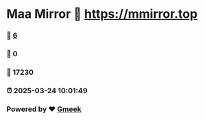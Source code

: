 # Maa Mirror :link: https://mmirror.top 
### :page_facing_up: [6](https://mmirror.top/tag.html) 
### :speech_balloon: 0 
### :hibiscus: 17230 
### :alarm_clock: 2025-03-24 10:01:49 
### Powered by :heart: [Gmeek](https://github.com/Meekdai/Gmeek)

